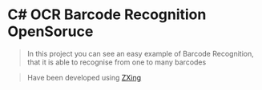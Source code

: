 # C# OCR Barcode Recognition OpenSoruce

>In this project you can see an easy example of Barcode Recognition, that it is able to recognise from one to many barcodes

> Have been developed using [ZXing](https://github.com/zxing)
